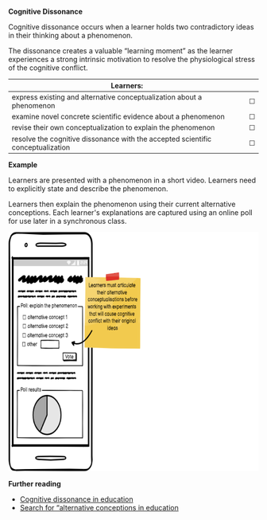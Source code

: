 **Cognitive Dissonance**  

Cognitive dissonance occurs when a learner holds two contradictory ideas in their thinking about a phenomenon.  

The dissonance creates a valuable “learning moment” as the learner experiences a strong intrinsic motivation to resolve the physiological stress of the cognitive conflict.


| Learners:     |   |  
| ------------- | ------------- |
|express existing and alternative conceptualization about a phenomenon|&#9744;| 
|examine novel concrete scientific evidence about a phenomenon|&#9744;| 
|revise their own conceptualization to explain the phenomenon|&#9744;| 
|resolve the cognitive dissonance with the accepted scientific conceptualization |&#9744;|

**Example**  

Learners are presented with a phenomenon in a short video. Learners need to explicitly state and describe the phenomenon. 

Learners then explain the phenomenon using their current alternative conceptions. Each learner's explanations are captured using an online poll for use later in a synchronous class.


<img src="https://raw.githubusercontent.com/warwick-bailey-work/lxd-sys/main/md/images/700-w-480-h/cognitive-dissonance-700-480.png" height="480">  

**Further reading**  

* <a href="https://en.wikipedia.org/wiki/Cognitive_dissonance#Education" target="_top">Cognitive dissonance in education</a>
* <a href="https://www.google.com/search?q=alternative+conceptions+in+education" target="_top">Search for “alternative conceptions in education</a>

<div style="page-break-after: always;"></div>

